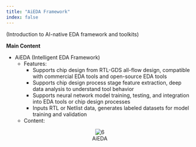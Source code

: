 ```yaml
---
title: "AiEDA Framework"
index: false
---
```



(Introduction to AI-native EDA framework and toolkits)

**Main Content**

* AiEDA (Intelligent EDA Framework)
  * Features:
    - Supports chip design from RTL-GDS all-flow design, compatible with commercial EDA tools and open-source EDA tools
    - Supports chip design process stage feature extraction, deep data analysis to understand tool behavior 
    - Supports neural network model training, testing, and integration into EDA tools or chip design processes  
    - Inputs RTL or Netlist data, generates labeled datasets for model training and validation
  - Content:

<center><img src="/res/images/aieda/aieda.png" alt="6" style="zoom:100%;"/></center>
<center>AiEDA</center>

